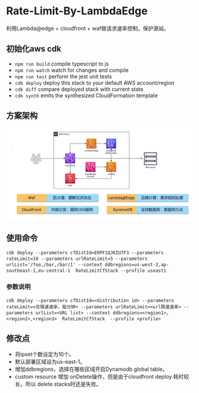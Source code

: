 # Rate-Limit-By-LambdaEdge

利用Lambda@edge + cloudfront + waf做请求速率控制，保护源站。

## 初始化aws cdk

* `npm run build`   compile typescript to js
* `npm run watch`   watch for changes and compile
* `npm run test`    perform the jest unit tests
* `cdk deploy`      deploy this stack to your default AWS account/region
* `cdk diff`        compare deployed stack with current state
* `cdk synth`       emits the synthesized CloudFormation template

## 方案架构
![image](https://github.com/heqiqi/Rate-Limit-By-LambdaEdge/blob/main/images/rate-arch.png)

## 使用命令
```
cdk deploy --parameters cfDistId=ERPF1QJKIU7F3 --parameters rateLimit=10 --parameters urlRateLimit=5 --parameters urlList='/foo,/bar,/bar/1' --context ddbregions=us-west-2,ap-southeast-1,eu-central-1  RateLimitCfStack --profile useast1 
```
### 参数说明
```
cdk deploy --parameters cfDistId=<distribution id> --parameters rateLimit=<总限速速率，每分钟> --parameters urlRateLimit=<url限速速率> --parameters urlList=<URL list> --context ddbregions=<region1>,<region2>,<region3>  RateLimitCfStack  --profile <profile>
```

## 修改点
- 将ipset个数设定为10个。
- 默认部署区域设为us-east-1。
- 增加ddbregions，选择在哪些区域开启Dynamodb global table。
- custom resource 增加 onDelete操作，但是由于cloudfront deploy 耗时较长，所以 delete stacks时还是失败。
